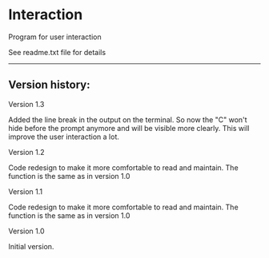 # Interaction

Program for user interaction

See readme.txt file for details

---------

Version history:
----------------

Version 1.3

Added the line break in the output on the terminal.
So now the "C" won't hide before the prompt anymore and will be visible more clearly.
This will improve the user interaction a lot.


Version 1.2

Code redesign to make it more comfortable to read and maintain.
The function is the same as in version 1.0


Version 1.1

Code redesign to make it more comfortable to read and maintain.
The function is the same as in version 1.0


Version 1.0

Initial version.

